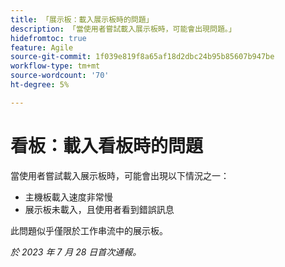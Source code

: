```yaml
---
title: 「展示板：載入展示板時的問題」
description: 「當使用者嘗試載入展示板時，可能會出現問題。」
hidefromtoc: true
feature: Agile
source-git-commit: 1f039e819f8a65af18d2dbc24b95b85607b947be
workflow-type: tm+mt
source-wordcount: '70'
ht-degree: 5%

---
```



# 看板：載入看板時的問題

當使用者嘗試載入展示板時，可能會出現以下情況之一：

* 主機板載入速度非常慢
* 展示板未載入，且使用者看到錯誤訊息

此問題似乎僅限於工作串流中的展示板。

_於 2023 年 7 月 28 日首次通報。_

